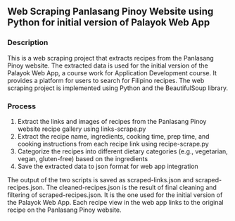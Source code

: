 ## Web Scraping Panlasang Pinoy Website using Python for initial version of Palayok Web App

### Description
This is a web scraping project that extracts recipes from the Panlasang Pinoy website. The extracted data is used for the initial version of the Palayok Web App, a course work for Application Development course. It provides a platform for users to search for Filipino recipes. The web scraping project is implemented using Python and the BeautifulSoup library.

### Process
1. Extract the links and images of recipes from the Panlasang Pinoy website recipe gallery using links-scrape.py
2. Extract the recipe name, ingredients, cooking time, prep time, and cooking instructions from each recipe link using recipe-scrape.py
3. Categorize the recipes into different dietary categories (e.g., vegetarian, vegan, gluten-free) based on the ingredients
4. Save the extracted data to json format for web app integration

The output of the two scripts is saved as scraped-links.json and scraped-recipes.json.
The cleaned-recipes.json is the result of final cleaning and filtering of scraped-recipes.json. It is the one used for the initial version of the Palayok Web App. Each recipe view in the web app links to the original recipe on the Panlasang Pinoy website.